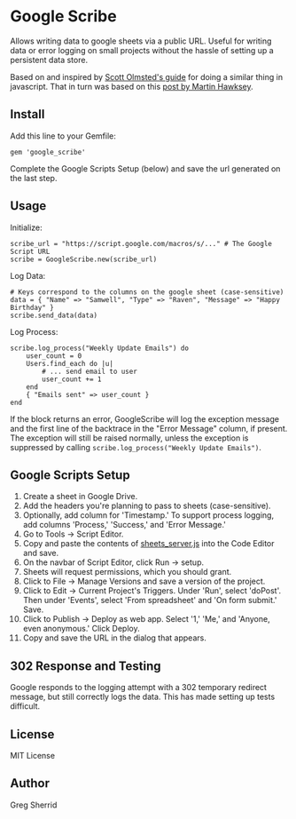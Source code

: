 Google Scribe
=========

Allows writing data to google sheets via a public URL. Useful for writing data or error logging
on small projects without the hassle of setting up a persistent data store.

Based on and inspired by
[Scott Olmsted's guide](http://railsrescue.com/blog/2015-05-28-step-by-step-setup-to-send-form-data-to-google-sheets/)
for doing a similar thing in javascript. That in turn
was based on this [post by Martin Hawksey](https://mashe.hawksey.info/2014/07/google-sheets-as-a-database-insert-with-apps-script-using-postget-methods-with-ajax-example/).

Install
----

Add this line to your Gemfile:
```
gem 'google_scribe'
```

Complete the Google Scripts Setup (below) and save the url generated on the last step.

Usage
-----

Initialize:

```
scribe_url = "https://script.google.com/macros/s/..." # The Google Script URL 
scribe = GoogleScribe.new(scribe_url)
```

Log Data:

```
# Keys correspond to the columns on the google sheet (case-sensitive)
data = { "Name" => "Samwell", "Type" => "Raven", "Message" => "Happy Birthday" }
scribe.send_data(data)
```

Log Process:

```
scribe.log_process("Weekly Update Emails") do
	user_count = 0
	Users.find_each do |u|
		# ... send email to user
		user_count += 1
	end
	{ "Emails sent" => user_count }
end
```

If the block returns an error, GoogleScribe will log the exception message
and the first line of the backtrace in the "Error Message" column, if present.
The exception will still be raised normally, unless the exception is suppressed by calling
`scribe.log_process("Weekly Update Emails")`.

Google Scripts Setup
----

1. Create a sheet in Google Drive.
2. Add the headers you're planning to pass to sheets (case-sensitive).
3. Optionally, add column for 'Timestamp.' To support process logging, add columns 'Process,' 'Success,' and 'Error Message.'
4. Go to Tools -> Script Editor.
5. Copy and paste the contents of [sheets_server.js](https://github.com/gregsherrid/google_scribe/blob/master/sheets_server.js) into the Code Editor and save.
6. On the navbar of Script Editor, click Run -> setup.
7. Sheets will request permissions, which you should grant.
8. Click to File -> Manage Versions and save a version of the project.
9. Click to Edit -> Current Project's Triggers. Under 'Run', select 'doPost'. Then under 'Events', select 'From spreadsheet' and 'On form submit.' Save.
10. Click to Publish -> Deploy as web app. Select '1,' 'Me,' and 'Anyone, even anonymous.' Click Deploy.
11. Copy and save the URL in the dialog that appears.

302 Response and Testing
----

Google responds to the logging attempt with a 302 temporary redirect message, but still correctly logs the data.
This has made setting up tests difficult.

License
----

MIT License

Author
----

Greg Sherrid
